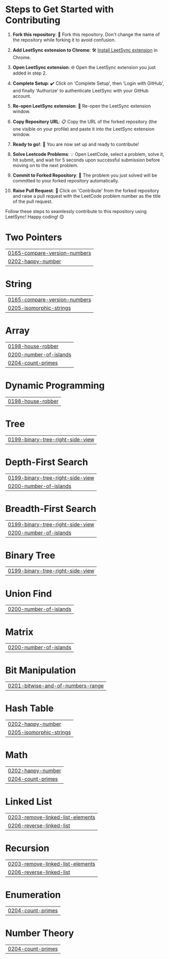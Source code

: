 # Steps to Get Started with Contributing

1. **Fork this repository**: 🍴 Fork this repository. Don't change the name of the repository while forking it to avoid confusion.

2. **Add LeetSync extension to Chrome**: 🛠️ [Install LeetSync extension](https://chromewebstore.google.com/detail/leetsync-leetcode-to-gith/ppkbejeolfcbaomanmbpjdbkfcjfhjnd) in Chrome.

3. **Open LeetSync extension**: 🌐 Open the LeetSync extension you just added in step 2.

4. **Complete Setup**: ✔️ Click on 'Complete Setup', then 'Login with GitHub', and finally 'Authorize' to authenticate LeetSync with your GitHub account.

5. **Re-open LeetSync extension**: 🔄 Re-open the LeetSync extension window.

6. **Copy Repository URL**: 📋 Copy the URL of the forked repository (the one visible on your profile) and paste it into the LeetSync extension window.

7. **Ready to go!**: 🚀 You are now set up and ready to contribute!

8. **Solve Leetcode Problems**: 💡 Open LeetCode, select a problem, solve it, hit submit, and wait for 5 seconds upon successful submission before moving on to the next problem.

9. **Commit to Forked Repository**: 💾 The problem you just solved will be committed to your forked repository automatically.

10. **Raise Pull Request**: 🎉 Click on 'Contribute' from the forked repository and raise a pull request with the LeetCode problem number as the title of the pull request.

Follow these steps to seamlessly contribute to this repository using LeetSync! Happy coding! 😊


# Two Pointers
|  |
| ------- |
| [0165-compare-version-numbers](https://github.com/sumedh2424/LeetCode-Feeder/tree/master/0165-compare-version-numbers) |
| [0202-happy-number](https://github.com/sumedh2424/LeetCode-Feeder/tree/master/0202-happy-number) |
# String
|  |
| ------- |
| [0165-compare-version-numbers](https://github.com/sumedh2424/LeetCode-Feeder/tree/master/0165-compare-version-numbers) |
| [0205-isomorphic-strings](https://github.com/sumedh2424/LeetCode-Feeder/tree/master/0205-isomorphic-strings) |
# Array
|  |
| ------- |
| [0198-house-robber](https://github.com/sumedh2424/LeetCode-Feeder/tree/master/0198-house-robber) |
| [0200-number-of-islands](https://github.com/sumedh2424/LeetCode-Feeder/tree/master/0200-number-of-islands) |
| [0204-count-primes](https://github.com/sumedh2424/LeetCode-Feeder/tree/master/0204-count-primes) |
# Dynamic Programming
|  |
| ------- |
| [0198-house-robber](https://github.com/sumedh2424/LeetCode-Feeder/tree/master/0198-house-robber) |
# Tree
|  |
| ------- |
| [0199-binary-tree-right-side-view](https://github.com/sumedh2424/LeetCode-Feeder/tree/master/0199-binary-tree-right-side-view) |
# Depth-First Search
|  |
| ------- |
| [0199-binary-tree-right-side-view](https://github.com/sumedh2424/LeetCode-Feeder/tree/master/0199-binary-tree-right-side-view) |
| [0200-number-of-islands](https://github.com/sumedh2424/LeetCode-Feeder/tree/master/0200-number-of-islands) |
# Breadth-First Search
|  |
| ------- |
| [0199-binary-tree-right-side-view](https://github.com/sumedh2424/LeetCode-Feeder/tree/master/0199-binary-tree-right-side-view) |
| [0200-number-of-islands](https://github.com/sumedh2424/LeetCode-Feeder/tree/master/0200-number-of-islands) |
# Binary Tree
|  |
| ------- |
| [0199-binary-tree-right-side-view](https://github.com/sumedh2424/LeetCode-Feeder/tree/master/0199-binary-tree-right-side-view) |
# Union Find
|  |
| ------- |
| [0200-number-of-islands](https://github.com/sumedh2424/LeetCode-Feeder/tree/master/0200-number-of-islands) |
# Matrix
|  |
| ------- |
| [0200-number-of-islands](https://github.com/sumedh2424/LeetCode-Feeder/tree/master/0200-number-of-islands) |
# Bit Manipulation
|  |
| ------- |
| [0201-bitwise-and-of-numbers-range](https://github.com/sumedh2424/LeetCode-Feeder/tree/master/0201-bitwise-and-of-numbers-range) |
# Hash Table
|  |
| ------- |
| [0202-happy-number](https://github.com/sumedh2424/LeetCode-Feeder/tree/master/0202-happy-number) |
| [0205-isomorphic-strings](https://github.com/sumedh2424/LeetCode-Feeder/tree/master/0205-isomorphic-strings) |
# Math
|  |
| ------- |
| [0202-happy-number](https://github.com/sumedh2424/LeetCode-Feeder/tree/master/0202-happy-number) |
| [0204-count-primes](https://github.com/sumedh2424/LeetCode-Feeder/tree/master/0204-count-primes) |
# Linked List
|  |
| ------- |
| [0203-remove-linked-list-elements](https://github.com/sumedh2424/LeetCode-Feeder/tree/master/0203-remove-linked-list-elements) |
| [0206-reverse-linked-list](https://github.com/sumedh2424/LeetCode-Feeder/tree/master/0206-reverse-linked-list) |
# Recursion
|  |
| ------- |
| [0203-remove-linked-list-elements](https://github.com/sumedh2424/LeetCode-Feeder/tree/master/0203-remove-linked-list-elements) |
| [0206-reverse-linked-list](https://github.com/sumedh2424/LeetCode-Feeder/tree/master/0206-reverse-linked-list) |
# Enumeration
|  |
| ------- |
| [0204-count-primes](https://github.com/sumedh2424/LeetCode-Feeder/tree/master/0204-count-primes) |
# Number Theory
|  |
| ------- |
| [0204-count-primes](https://github.com/sumedh2424/LeetCode-Feeder/tree/master/0204-count-primes) |